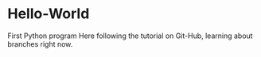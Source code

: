 # Hello-World
First Python program
Here following the tutorial on Git-Hub, learning about branches right now.
